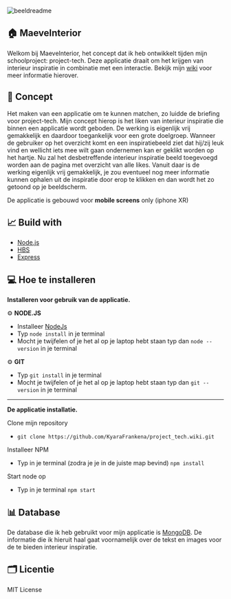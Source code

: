 ![beeldreadme](https://user-images.githubusercontent.com/112865106/224110657-3446d8f0-1331-45cc-abd6-1244083d7810.png)


🏠 ****MaeveInterior****
----
Welkom bij MaeveInterior, het concept dat ik heb ontwikkelt tijden mijn schoolproject: project-tech. Deze applicatie draait om het krijgen van interieur inspiratie in combinatie met een interactie. Bekijk mijn [wiki](https://github.com/KyaraFrankena/project_tech/wiki) voor meer informatie hierover.



📝 ****Concept****
----
Het maken van een applicatie om te kunnen matchen, zo luidde de briefing voor project-tech. Mijn concept hierop is het liken van interieur inspiratie die binnen een applicatie wordt geboden. De werking is eigenlijk vrij gemakkelijk en daardoor toegankelijk voor een grote doelgroep. Wanneer de gebruiker op het overzicht komt en een inspiratiebeeld ziet dat hij/zij leuk vind en wellicht iets mee wilt gaan ondernemen kan er geklikt worden op het hartje. Nu zal het desbetreffende interieur inspiratie beeld toegevoegd worden aan de pagina met overzicht van alle likes. Vanuit daar is de werking eigenlijk vrij gemakkelijk, je zou eventueel nog meer informatie kunnen ophalen uit de inspiratie door erop te klikken en dan wordt het zo getoond op je beeldscherm. 

De applicatie is gebouwd voor **mobile screens** only (iphone XR)



📈 ****Build with****
----
* [Node.js](https://nodejs.org/en/)
* [HBS](https://www.npmjs.com/package/hbs)
* [Express](https://www.npmjs.com/package/express)


💻 ****Hoe te installeren****
----

**Installeren voor gebruik van de applicatie.**

⚙️ **NODE.JS**
* Installeer [NodeJs](https://nodejs.org/en/download/)
* Typ ```node install``` in je terminal
* Mocht je twijfelen of je het al op je laptop hebt staan typ dan ```node --version``` in je terminal

⚙️ **GIT**
* Typ ```git install``` in je terminal
* Mocht je twijfelen of je het al op je laptop hebt staan typ dan ```git --version``` in je terminal

-----

**De applicatie installatie.**

Clone mijn repository 
* ```git clone https://github.com/KyaraFrankena/project_tech.wiki.git```

Installeer NPM
* Typ in je terminal (zodra je je in de juiste map bevind) ```npm install```

Start node op
* Typ in je terminal ```npm start```


📊 ****Database****
----
De database die ik heb gebruikt voor mijn applicatie is [MongoDB](https://www.mongodb.com). De informatie die ik hieruit haal gaat voornamelijk over de tekst en images voor de te bieden interieur inspiratie.


🗂 ****Licentie****
----
MIT License

